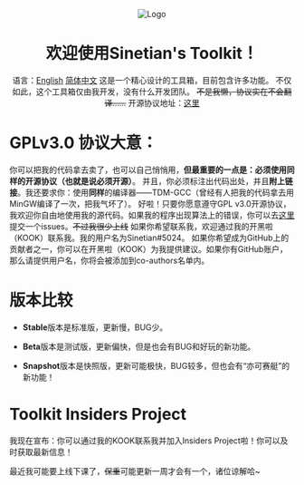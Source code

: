 <div align="center">

![Logo](https://img.kookapp.cn/assets/2022-12/0jJT3FGX3r09a03h.png)

# 欢迎使用Sinetian's Toolkit！

语言：[English](https://github.com/Sinetian/Toolkit/blob/main/README.md) [简体中文](https://github.com/Sinetian/Toolkit/blob/main/README_CN.md)
这是一个精心设计的工具箱，目前包含许多功能。
不仅如此，这个工具箱仅由我开发，没有什么开发团队。
~~不是我懒，协议实在不会翻译……~~
开源协议地址：[这里](https://github.com/Sinetian/Toolkit/blob/main/LICENSE)

</div>

# GPLv3.0 协议大意：

你可以把我的代码拿去卖了，也可以自己悄悄用，**但最重要的一点是：必须使用同样的开源协议（也就是说必须开源）**。
并且，你必须标注出代码出处，并且**附上链接**。我还要求你：使用**同样**的编译器——TDM-GCC（曾经有人把我的代码拿去用MinGW编译了一次，把我气坏了）。
好啦！只要你愿意遵守GPL v3.0开源协议，我欢迎你自由地使用我的源代码。如果我的程序出现算法上的错误，你可以去[这里](https://github.com/Sinetian/Toolkit/issues)
提交一个issues。~~不过我很少上线~~
如果你希望联系我，欢迎通过我的开黑啦（KOOK）联系我。我的用户名为Sinetian#5024。
如果你希望成为GitHub上的贡献者之一，你可以在开黑啦（KOOK）为我提供建议。如果你有GitHub账户，那么请提供用户名，你将会被添加到co-authors名单内。

# 版本比较

- **Stable**版本是标准版，更新慢，BUG少。

- **Beta**版本是测试版，更新偏快，但是也会有BUG和好玩的新功能。

- **Snapshot**版本是快照版，更新可能极快，BUG较多，但也会有“亦可赛艇”的新功能！

# Toolkit Insiders Project

我现在宣布：你可以通过我的KOOK联系我并加入Insiders Project啦！你可以及时获取最新信息！

最近我可能要上线下课了，~~保重~~可能更新一周才会有一个，诸位谅解哈~
